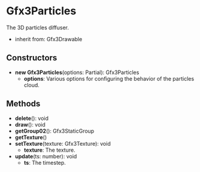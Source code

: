 # Gfx3Particles

The 3D particles diffuser.
- inherit from: Gfx3Drawable
## Constructors
* **new Gfx3Particles**(options: Partial): Gfx3Particles   
  * **options**: Various options for configuring the behavior of the particles cloud.
## Methods
* **delete**(): void   
* **draw**(): void   
* **getGroup02**(): Gfx3StaticGroup   
* **getTexture**()   
* **setTexture**(texture: Gfx3Texture): void   
  * **texture**: The texture.
* **update**(ts: number): void   
  * **ts**: The timestep.
